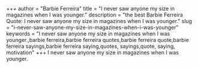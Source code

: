 +++
author = "Barbie Ferreira"
title = "I never saw anyone my size in magazines when I was younger."
description = "the best Barbie Ferreira Quote: I never saw anyone my size in magazines when I was younger."
slug = "i-never-saw-anyone-my-size-in-magazines-when-i-was-younger"
keywords = "I never saw anyone my size in magazines when I was younger.,barbie ferreira,barbie ferreira quotes,barbie ferreira quote,barbie ferreira sayings,barbie ferreira saying,quotes, sayings,quote, saying, motivation"
+++
I never saw anyone my size in magazines when I was younger.
